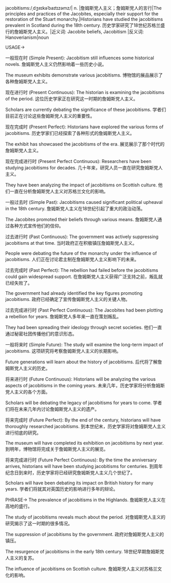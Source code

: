 jacobitisms:/ˌdʒeɪkəˈbaɪtɪzəmz/| n. |詹姆斯党人主义；詹姆斯党人的言行|The principles and practices of the Jacobites, especially their support for the restoration of the Stuart monarchy.|Historians have studied the jacobitisms prevalent in Scotland during the 18th century.  历史学家研究了18世纪苏格兰盛行的詹姆斯党人主义。|近义词: Jacobite beliefs, Jacobitism |反义词: Hanoverianism|noun

USAGE->

一般现在时 (Simple Present):
Jacobitism still influences some historical novels. 詹姆斯党人主义仍然影响着一些历史小说。

The museum exhibits demonstrate various jacobitisms.  博物馆的展品展示了各种詹姆斯党人主义。


现在进行时 (Present Continuous):
The historian is examining the jacobitisms of the period. 这位历史学家正在研究这一时期的詹姆斯党人主义。

Scholars are currently debating the significance of these jacobitisms. 学者们目前正在讨论这些詹姆斯党人主义的重要性。


现在完成时 (Present Perfect):
Historians have explored the various forms of jacobitisms. 历史学家们已经探索了各种形式的詹姆斯党人主义。

The exhibit has showcased the jacobitisms of the era. 展览展示了那个时代的詹姆斯党人主义。


现在完成进行时 (Present Perfect Continuous):
Researchers have been studying jacobitisms for decades.  几十年来，研究人员一直在研究詹姆斯党人主义。

They have been analyzing the impact of jacobitisms on Scottish culture.  他们一直在分析詹姆斯党人主义对苏格兰文化的影响。


一般过去时 (Simple Past):
Jacobitisms caused significant political upheaval in the 18th century. 詹姆斯党人主义在18世纪引起了重大的政治动荡。

The Jacobites promoted their beliefs through various means. 詹姆斯党人通过各种方式宣传他们的信仰。


过去进行时 (Past Continuous):
The government was actively suppressing jacobitisms at that time. 当时政府正在积极镇压詹姆斯党人主义。

People were debating the future of the monarchy under the influence of jacobitisms. 人们正在讨论君主制在詹姆斯党人主义影响下的未来。


过去完成时 (Past Perfect):
The rebellion had failed before the jacobitisms could gain widespread support. 在詹姆斯党人主义获得广泛支持之前，叛乱就已经失败了。

The government had already identified the key figures promoting jacobitisms. 政府已经确定了宣传詹姆斯党人主义的关键人物。


过去完成进行时 (Past Perfect Continuous):
The Jacobites had been plotting a rebellion for years. 詹姆斯党人多年来一直在策划叛乱。

They had been spreading their ideology through secret societies.  他们一直通过秘密社团传播他们的意识形态。


一般将来时 (Simple Future):
The study will examine the long-term impact of jacobitisms. 这项研究将考察詹姆斯党人主义的长期影响。

Future generations will learn about the history of jacobitisms. 后代将了解詹姆斯党人主义的历史。



将来进行时 (Future Continuous):
Historians will be analyzing the various aspects of jacobitisms in the coming years. 未来几年，历史学家将分析詹姆斯党人主义的各个方面。

Scholars will be debating the legacy of jacobitisms for years to come.  学者们将在未来几年内讨论詹姆斯党人主义的遗产。


将来完成时 (Future Perfect):
By the end of the century, historians will have thoroughly researched jacobitisms. 到本世纪末，历史学家将对詹姆斯党人主义进行彻底的研究。

The museum will have completed its exhibition on jacobitisms by next year. 到明年，博物馆将完成关于詹姆斯党人主义的展览。


将来完成进行时 (Future Perfect Continuous):
By the time the anniversary arrives, historians will have been studying jacobitisms for centuries.  到周年纪念日到来时，历史学家将已经研究詹姆斯党人主义几个世纪了。

Scholars will have been debating its impact on British history for many years. 学者们将就其对英国历史的影响进行多年的辩论。



PHRASE->
The prevalence of jacobitisms in the Highlands.  詹姆斯党人主义在高地的盛行。

The study of jacobitisms reveals much about the period. 对詹姆斯党人主义的研究揭示了这一时期的很多情况。

The suppression of jacobitisms by the government. 政府对詹姆斯党人主义的镇压。

The resurgence of jacobitisms in the early 18th century. 18世纪早期詹姆斯党人主义的复苏。

The influence of jacobitisms on Scottish culture. 詹姆斯党人主义对苏格兰文化的影响。
